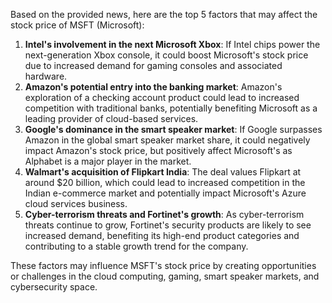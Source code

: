 Based on the provided news, here are the top 5 factors that may affect the stock price of MSFT (Microsoft):

1. **Intel's involvement in the next Microsoft Xbox**: If Intel chips power the next-generation Xbox console, it could boost Microsoft's stock price due to increased demand for gaming consoles and associated hardware.
2. **Amazon's potential entry into the banking market**: Amazon's exploration of a checking account product could lead to increased competition with traditional banks, potentially benefiting Microsoft as a leading provider of cloud-based services.
3. **Google's dominance in the smart speaker market**: If Google surpasses Amazon in the global smart speaker market share, it could negatively impact Amazon's stock price, but positively affect Microsoft's as Alphabet is a major player in the market.
4. **Walmart's acquisition of Flipkart India**: The deal values Flipkart at around $20 billion, which could lead to increased competition in the Indian e-commerce market and potentially impact Microsoft's Azure cloud services business.
5. **Cyber-terrorism threats and Fortinet's growth**: As cyber-terrorism threats continue to grow, Fortinet's security products are likely to see increased demand, benefiting its high-end product categories and contributing to a stable growth trend for the company.

These factors may influence MSFT's stock price by creating opportunities or challenges in the cloud computing, gaming, smart speaker markets, and cybersecurity space.